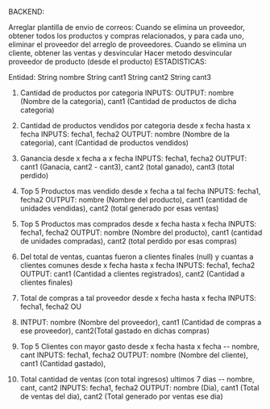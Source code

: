 BACKEND:

Arreglar plantilla de envio de correos:
Cuando se elimina un proveedor, obtener todos los productos y compras relacionados, y para cada uno, eliminar el proveedor del arreglo de proveedores.
Cuando se elimina un cliente, obtener las ventas y desvincular
Hacer metodo desvincular proveedor de producto (desde el producto)
ESTADISTICAS:

Entidad:
    String nombre
    String cant1
    String cant2
    String cant3


1) Cantidad de productos por categoria
    INPUTS:
    OUTPUT: nombre (Nombre de la categoria), cant1 (Cantidad de productos de dicha categoria)

2) Cantidad de productos vendidos por categoria desde x fecha hasta x fecha
   INPUTS: fecha1, fecha2
   OUTPUT: nombre (Nombre de la categoria), cant (Cantidad de productos vendidos)

3) Ganancia  desde x fecha a x fecha
   INPUTS: fecha1, fecha2
   OUTPUT: cant1 (Ganacia, cant2 - cant3), cant2 (total ganado), cant3 (total perdido)

4) Top 5 Productos mas vendido desde x fecha a tal fecha 
   INPUTS: fecha1, fecha2
   OUTPUT: nombre (Nombre del producto), cant1 (cantidad de unidades vendidas), cant2 (total generado por esas ventas)

5) Top 5 Productos mas comprados desde x fecha hasta x fecha 
   INPUTS: fecha1, fecha2
   OUTPUT: nombre (Nombre del producto), cant1 (cantidad de unidades compradas), cant2 (total perdido por esas compras)

6) Del total de ventas, cuantas fueron a clientes finales (null) y cuantas a clientes comunes desde x fecha hasta x fecha 
   INPUTS: fecha1, fecha2
   OUTPUT: cant1 (Cantidad a clientes registrados), cant2 (Cantidad a clientes finales)

7) Total de compras a tal proveedor desde x fecha hasta x fecha 
   INPUTS: fecha1, fecha2
   OU
8) INTPUT: nombre (Nombre del proveedor), cant1 (Cantidad de compras a ese proveedor), cant2(Total gastado en dichas compras)

8) Top 5 Clientes con mayor gasto desde x fecha hasta x fecha -- nombre, cant
   INPUTS: fecha1, fecha2
   OUTPUT: nombre (Nombre del cliente), cant1 (Cantidad gastado),

9) Total  cantidad de ventas (con total ingresos) ultimos 7 dias -- nombre, cant, cant2
   INPUTS: fecha1, fecha2
   OUTPUT: nombre (Dia), cant1 (Total de ventas del dia), cant2 (Total generado por ventas ese dia)

